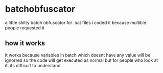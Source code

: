 # batchobfuscator

a little shitty batch obfuscator for .bat files
i coded it because multible people requested it
## how it works
it works because variables in batch which doesnt have any value will be ignorred so the code will get executed as normal but for people who look at it, its difficult to understand
